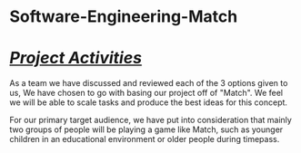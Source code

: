 # Software-Engineering-Match

# <ins>**_Project Activities_**</ins>

As a team we have discussed and reviewed each of the 3 options given to us, We have chosen to go with basing our project off of "Match". We feel we will be able to scale tasks and produce the best ideas for this concept.

For our primary target audience, we have put into consideration that mainly two groups of people will be playing a game like Match, such as younger children in an educational environment or older people during timepass.


